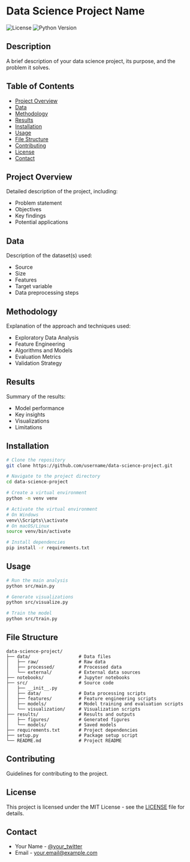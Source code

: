# Data Science Project Name

![License](https://img.shields.io/badge/license-MIT-blue.svg)
![Python Version](https://img.shields.io/badge/python-3.8%2B-blue.svg)

## Description

A brief description of your data science project, its purpose, and the problem it solves.

## Table of Contents

- [Project Overview](#project-overview)
- [Data](#data)
- [Methodology](#methodology)
- [Results](#results)
- [Installation](#installation)
- [Usage](#usage)
- [File Structure](#file-structure)
- [Contributing](#contributing)
- [License](#license)
- [Contact](#contact)

## Project Overview

Detailed description of the project, including:
- Problem statement
- Objectives
- Key findings
- Potential applications

## Data

Description of the dataset(s) used:
- Source
- Size
- Features
- Target variable
- Data preprocessing steps

## Methodology

Explanation of the approach and techniques used:
- Exploratory Data Analysis
- Feature Engineering
- Algorithms and Models
- Evaluation Metrics
- Validation Strategy

## Results

Summary of the results:
- Model performance
- Key insights
- Visualizations
- Limitations

## Installation

```bash
# Clone the repository
git clone https://github.com/username/data-science-project.git

# Navigate to the project directory
cd data-science-project

# Create a virtual environment
python -m venv venv

# Activate the virtual environment
# On Windows
venv\\Scripts\\activate
# On macOS/Linux
source venv/bin/activate

# Install dependencies
pip install -r requirements.txt
```

## Usage

```bash
# Run the main analysis
python src/main.py

# Generate visualizations
python src/visualize.py

# Train the model
python src/train.py
```

## File Structure

```
data-science-project/
├── data/                  # Data files
│   ├── raw/               # Raw data
│   ├── processed/         # Processed data
│   └── external/          # External data sources
├── notebooks/             # Jupyter notebooks
├── src/                   # Source code
│   ├── __init__.py
│   ├── data/              # Data processing scripts
│   ├── features/          # Feature engineering scripts
│   ├── models/            # Model training and evaluation scripts
│   └── visualization/     # Visualization scripts
├── results/               # Results and outputs
│   ├── figures/           # Generated figures
│   └── models/            # Saved models
├── requirements.txt       # Project dependencies
├── setup.py               # Package setup script
└── README.md              # Project README
```

## Contributing

Guidelines for contributing to the project.

## License

This project is licensed under the MIT License - see the [LICENSE](LICENSE) file for details.

## Contact

- Your Name - [@your_twitter](https://twitter.com/your_twitter)
- Email - your.email@example.com